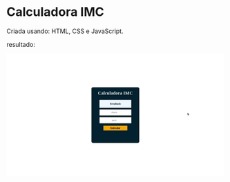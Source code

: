 # Calculadora IMC

Criada usando: HTML, CSS e JavaScript.

resultado:

![calculadoraIMC](./img/imc.gif)
